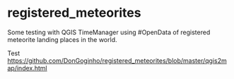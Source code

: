 # registered_meteorites
Some testing with QGIS TimeManager using #OpenData of registered meteorite landing places in the world.

Test https://github.com/DonGoginho/registered_meteorites/blob/master/qgis2map/index.html

